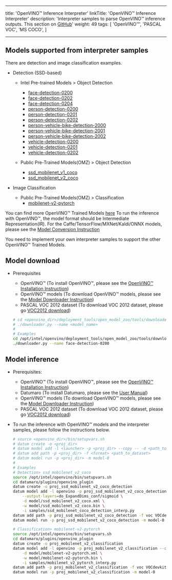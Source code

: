 <!--lint disable maximum-heading-length-->
---
title: 'OpenVINO™ Inference Interpreter'
linkTitle: 'OpenVINO™ Inference Interpreter'
description: 'Interpreter samples to parse OpenVINO™ inference outputs.
  This section on [GitHub](https://github.com/openvinotoolkit/datumaro/tree/develop/datumaro/plugins/openvino_plugin)'
weight: 49
tags: [ 'OpenVINO™', 'PASCAL VOC', 'MS COCO', ]

---

<!--lint enable maximum-heading-length-->

## Models supported from interpreter samples
There are detection and image classification examples.

- Detection (SSD-based)
  - Intel Pre-trained Models > Object Detection
    - [face-detection-0200](https://docs.openvinotoolkit.org/latest/omz_models_intel_face_detection_0200_description_face_detection_0200.html)
    - [face-detection-0202](https://docs.openvinotoolkit.org/latest/omz_models_intel_face_detection_0202_description_face_detection_0202.html)
    - [face-detection-0204](https://docs.openvinotoolkit.org/latest/omz_models_intel_face_detection_0204_description_face_detection_0204.html)
    - [person-detection-0200](https://docs.openvinotoolkit.org/latest/omz_models_intel_person_detection_0200_description_person_detection_0200.html)
    - [person-detection-0201](https://docs.openvinotoolkit.org/latest/omz_models_intel_person_detection_0201_description_person_detection_0201.html)
    - [person-detection-0202](https://docs.openvinotoolkit.org/latest/omz_models_intel_person_detection_0202_description_person_detection_0202.html)
    - [person-vehicle-bike-detection-2000](https://docs.openvinotoolkit.org/latest/omz_models_intel_person_vehicle_bike_detection_2000_description_person_vehicle_bike_detection_2000.html)
    - [person-vehicle-bike-detection-2001](https://docs.openvinotoolkit.org/latest/omz_models_intel_person_vehicle_bike_detection_2001_description_person_vehicle_bike_detection_2001.html)
    - [person-vehicle-bike-detection-2002](https://docs.openvinotoolkit.org/latest/omz_models_intel_person_vehicle_bike_detection_2002_description_person_vehicle_bike_detection_2002.html)
    - [vehicle-detection-0200](https://docs.openvinotoolkit.org/latest/omz_models_intel_vehicle_detection_0200_description_vehicle_detection_0200.html)
    - [vehicle-detection-0201](https://docs.openvinotoolkit.org/latest/omz_models_intel_vehicle_detection_0201_description_vehicle_detection_0201.html)
    - [vehicle-detection-0202](https://docs.openvinotoolkit.org/latest/omz_models_intel_vehicle_detection_0202_description_vehicle_detection_0202.html)

  - Public Pre-Trained Models(OMZ) > Object Detection
    - [ssd_mobilenet_v1_coco](https://docs.openvinotoolkit.org/latest/omz_models_public_ssd_mobilenet_v1_coco_ssd_mobilenet_v1_coco.html)
    - [ssd_mobilenet_v2_coco](https://docs.openvinotoolkit.org/latest/omz_models_public_ssd_mobilenet_v2_coco_ssd_mobilenet_v2_coco.html)

- Image Classification
  - Public Pre-Trained Models(OMZ) > Classification
    - [mobilenet-v2-pytorch](https://docs.openvinotoolkit.org/latest/omz_models_public_mobilenet_v2_pytorch_mobilenet_v2_pytorch.html)

You can find more OpenVINO™ Trained Models
[here](https://docs.openvinotoolkit.org/latest/omz_models_intel_index.html)
To run the inference with OpenVINO™, the model format should be Intermediate
Representation(IR).
For the Caffe/TensorFlow/MXNet/Kaldi/ONNX models, please see the [Model Conversion Instruction](https://docs.openvinotoolkit.org/latest/openvino_docs_MO_DG_prepare_model_convert_model_Converting_Model.html)

You need to implement your own interpreter samples to support the other
OpenVINO™ Trained Models.

## Model download
- Prerequisites
  - OpenVINO™ (To install OpenVINO™, please see the
    [OpenVINO™ Installation Instruction](https://docs.openvinotoolkit.org/latest/openvino_docs_install_guides_installing_openvino_linux.html))
  - OpenVINO™ models (To download OpenVINO™ models, please see the [Model Downloader Instruction](https://docs.openvinotoolkit.org/latest/omz_tools_downloader_README.html))
  - PASCAL VOC 2012 dataset (To download VOC 2012 dataset, please go [VOC2012 download](http://host.robots.ox.ac.uk/pascal/VOC/voc2012/#devkit))

  ```bash
  # cd <openvino_dir>/deployment_tools/open_model_zoo/tools/downloader
  # ./downloader.py --name <model_name>
  #
  # Examples
  cd /opt/intel/openvino/deployment_tools/open_model_zoo/tools/downloader
  ./downloader.py --name face-detection-0200
  ```

## Model inference
- Prerequisites:
  - OpenVINO™ (To install OpenVINO™, please see the
    [OpenVINO™ Installation Instruction](https://docs.openvinotoolkit.org/latest/openvino_docs_install_guides_installing_openvino_linux.html))
  - Datumaro (To install Datumaro, please see the [User Manual](/docs/user-manual/))
  - OpenVINO™ models (To download OpenVINO™ models, please see the [Model Downloader Instruction](https://docs.openvinotoolkit.org/latest/omz_tools_downloader_README.html))
  - PASCAL VOC 2012 dataset (To download VOC 2012 dataset, please go [VOC2012 download](http://host.robots.ox.ac.uk/pascal/VOC/voc2012/#devkit))

- To run the inference with OpenVINO™ models and the interpreter samples,
  please follow the instructions below.

  ```bash
  # source <openvino_dir>/bin/setupvars.sh
  # datum create -o <proj_dir>
  # datum model add -l <launcher> -p <proj_dir> --copy -- -d <path_to_xml> -w <path_to_bin> -i <path_to_interpreter_script>
  # datum add path -p <proj_dir> -f <format> <path_to_dataset>
  # datum model run -p <proj_dir> -m model-0
  #
  # Examples
  # Detection> ssd_mobilenet_v2_coco
  source /opt/intel/openvino/bin/setupvars.sh
  cd datumaro/plugins/openvino_plugin
  datum create -o proj_ssd_mobilenet_v2_coco_detection
  datum model add -l openvino -p proj_ssd_mobilenet_v2_coco_detection --copy -- \
      --output-layers=do_ExpandDims_conf/sigmoid \
      -d model/ssd_mobilenet_v2_coco.xml \
      -w model/ssd_mobilenet_v2_coco.bin \
      -i samples/ssd_mobilenet_coco_detection_interp.py
  datum add path -p proj_ssd_mobilenet_v2_coco_detection -f voc VOCdevkit/
  datum model run -p proj_ssd_mobilenet_v2_coco_detection -m model-0

  # Classification> mobilenet-v2-pytorch
  source /opt/intel/openvino/bin/setupvars.sh
  cd datumaro/plugins/openvino_plugin
  datum create -o proj_mobilenet_v2_classification
  datum model add -l openvino -p proj_mobilenet_v2_classification --copy -- \
      -d model/mobilenet-v2-pytorch.xml \
      -w model/mobilenet-v2-pytorch.bin \
      -i samples/mobilenet_v2_pytorch_interp.py
  datum add path -p proj_mobilenet_v2_classification -f voc VOCdevkit/
  datum model run -p proj_mobilenet_v2_classification -m model-0
  ```

